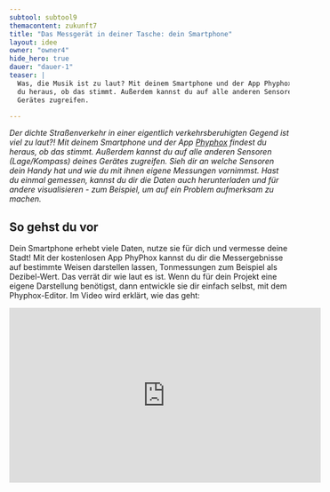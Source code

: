 ```yaml
---
subtool: subtool9
themacontent: zukunft7
title: "Das Messgerät in deiner Tasche: dein Smartphone"
layout: idee
owner: "owner4"
hide_hero: true
dauer: "dauer-1"
teaser: |
  Was, die Musik ist zu laut? Mit deinem Smartphone und der App Phyphox findest
  du heraus, ob das stimmt. Außerdem kannst du auf alle anderen Sensoren deines
  Gerätes zugreifen.

---
```


*Der dichte Straßenverkehr in einer eigentlich verkehrsberuhigten Gegend ist viel zu laut?! Mit deinem Smartphone und der App [Phyphox](https://phyphox.org/de/download-de/) findest du heraus, ob das stimmt. Außerdem kannst du auf alle anderen Sensoren (Lage/Kompass) deines Gerätes zugreifen. Sieh dir an welche Sensoren dein Handy hat und wie du mit ihnen eigene Messungen vornimmst. Hast du einmal gemessen, kannst du dir die Daten auch herunterladen und für andere visualisieren - zum Beispiel, um auf ein Problem aufmerksam zu machen.*

## So gehst du vor
Dein Smartphone erhebt viele Daten, nutze sie für dich und vermesse deine Stadt! Mit der kostenlosen App PhyPhox kannst du dir die Messergebnisse auf bestimmte Weisen darstellen lassen, Tonmessungen zum Beispiel als Dezibel-Wert. Das verrät dir wie laut es ist. Wenn du für dein Projekt eine eigene Darstellung benötigst, dann entwickle sie dir einfach selbst, mit dem Phyphox-Editor. Im Video wird erklärt, wie das geht:

<div class="videoiframe"><iframe width="560" height="315" src="https://www.youtube.com/embed/EPhhJGdXypg" frameborder="0" allow="accelerometer; autoplay; encrypted-media; gyroscope; picture-in-picture" allowfullscreen></iframe></div>
